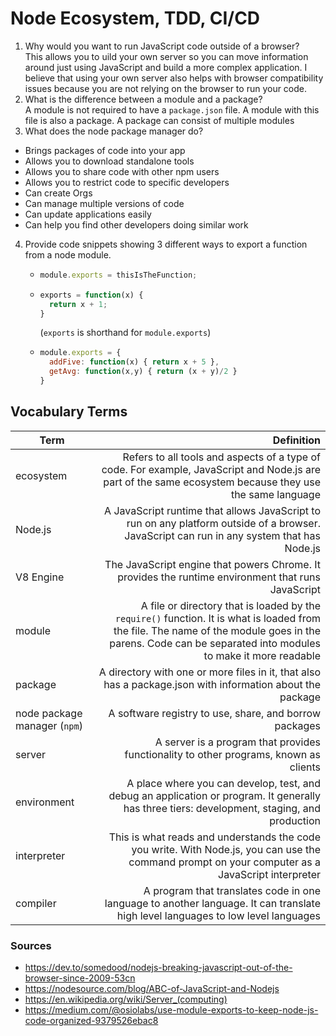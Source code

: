 # Node Ecosystem, TDD, CI/CD
1. Why would you want to run JavaScript code outside of a browser?  
This allows you to uild your own server so you can move information around just using JavaScript and build a more complex application. I believe that using your own server also helps with browser compatibility issues because you are not relying on the browser to run your code.
2. What is the difference between a module and a package?  
A module is not required to have a `package.json` file. A module with this file is also a package. A package can consist of multiple modules
3. What does the node package manager do?  
 - Brings packages of code into your app
 - Allows you to download standalone tools
 - Allows you to share code with other npm users
 - Allows you to restrict code to specific developers
 - Can create Orgs
 - Can manage multiple versions of code
 - Can update applications easily
 - Can help you find other developers doing similar work
4. Provide code snippets showing 3 different ways to export a function from a node module.  
    - ```javascript
      module.exports = thisIsTheFunction;
      ```
    - ```javascript
      exports = function(x) {
        return x + 1;
      }
      ```
      (`exports` is shorthand for `module.exports`)
    - ```javascript
      module.exports = {
        addFive: function(x) { return x + 5 },
        getAvg: function(x,y) { return (x + y)/2 }
      }
      ```

## Vocabulary Terms
|Term | Definition |  
|------|------:|  
|ecosystem| Refers to all tools and aspects of a type of code. For example, JavaScript and Node.js are part of the same ecosystem because they use the same language |  
|Node.js| A JavaScript runtime that allows JavaScript to run on any platform outside of a browser. JavaScript can run in any system that has Node.js|  
|V8 Engine| The JavaScript engine that powers Chrome. It provides the runtime environment that runs JavaScript |  
|module | A file or directory that is loaded by the `require()` function. It is what is loaded from the file. The name of the module goes in the parens. Code can be separated into modules to make it more readable|  
|package | A directory with one or more files in it, that also has a package.json with information about the package|  
| node package manager (`npm`)| A software registry to use, share, and borrow packages|  
|server| A server is a program that provides functionality to other programs, known as clients|  
|environment| A place where you can develop, test, and debug an application or program. It generally has three tiers: development, staging, and production|  
|interpreter| This is what reads and understands the code you write. With Node.js, you can use the command prompt on your computer as a JavaScript interpreter|  
|compiler| A program that translates code in one language to another language. It can translate high level languages to low level languages |  

### Sources
- https://dev.to/somedood/nodejs-breaking-javascript-out-of-the-browser-since-2009-53cn
- https://nodesource.com/blog/ABC-of-JavaScript-and-Nodejs
- https://en.wikipedia.org/wiki/Server_(computing)
- https://medium.com/@osiolabs/use-module-exports-to-keep-node-js-code-organized-9379526ebac8



